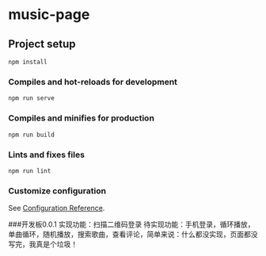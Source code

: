 # music-page

## Project setup
```
npm install
```

### Compiles and hot-reloads for development
```
npm run serve
```

### Compiles and minifies for production
```
npm run build
```

### Lints and fixes files
```
npm run lint
```

### Customize configuration
See [Configuration Reference](https://cli.vuejs.org/config/).

###开发板0.0.1
实现功能：扫描二维码登录
待实现功能：手机登录，循环播放，单曲循环，随机播放，搜索歌曲，查看评论，简单来说：什么都没实现，页面都没写完，我真是个垃圾！
